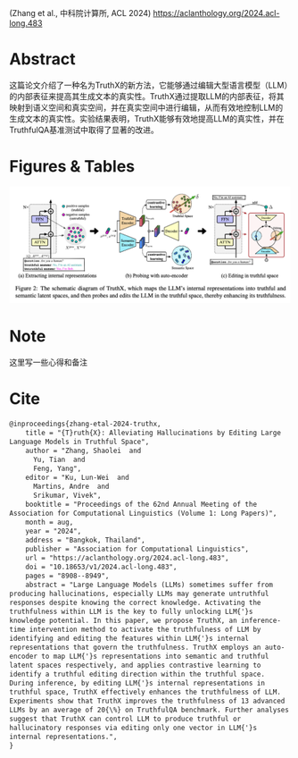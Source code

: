 (Zhang et al., 中科院计算所, ACL 2024)
https://aclanthology.org/2024.acl-long.483

# Abstract
这篇论文介绍了一种名为TruthX的新方法，它能够通过编辑大型语言模型（LLM）的内部表征来提高其生成文本的真实性。TruthX通过提取LLM的内部表征，将其映射到语义空间和真实空间，并在真实空间中进行编辑，从而有效地控制LLM的生成文本的真实性。实验结果表明，TruthX能够有效地提高LLM的真实性，并在TruthfulQA基准测试中取得了显著的改进。

# Figures & Tables
![](../attachments/zhang-etal-2024-truthx-fig1.png)
# Note
这里写一些心得和备注

# Cite
```
@inproceedings{zhang-etal-2024-truthx,
    title = "{T}ruth{X}: Alleviating Hallucinations by Editing Large Language Models in Truthful Space",
    author = "Zhang, Shaolei  and
      Yu, Tian  and
      Feng, Yang",
    editor = "Ku, Lun-Wei  and
      Martins, Andre  and
      Srikumar, Vivek",
    booktitle = "Proceedings of the 62nd Annual Meeting of the Association for Computational Linguistics (Volume 1: Long Papers)",
    month = aug,
    year = "2024",
    address = "Bangkok, Thailand",
    publisher = "Association for Computational Linguistics",
    url = "https://aclanthology.org/2024.acl-long.483",
    doi = "10.18653/v1/2024.acl-long.483",
    pages = "8908--8949",
    abstract = "Large Language Models (LLMs) sometimes suffer from producing hallucinations, especially LLMs may generate untruthful responses despite knowing the correct knowledge. Activating the truthfulness within LLM is the key to fully unlocking LLM{'}s knowledge potential. In this paper, we propose TruthX, an inference-time intervention method to activate the truthfulness of LLM by identifying and editing the features within LLM{'}s internal representations that govern the truthfulness. TruthX employs an auto-encoder to map LLM{'}s representations into semantic and truthful latent spaces respectively, and applies contrastive learning to identify a truthful editing direction within the truthful space. During inference, by editing LLM{'}s internal representations in truthful space, TruthX effectively enhances the truthfulness of LLM. Experiments show that TruthX improves the truthfulness of 13 advanced LLMs by an average of 20{\%} on TruthfulQA benchmark. Further analyses suggest that TruthX can control LLM to produce truthful or hallucinatory responses via editing only one vector in LLM{'}s internal representations.",
}
```
